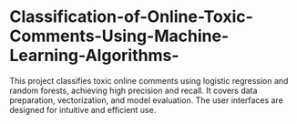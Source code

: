 # Classification-of-Online-Toxic-Comments-Using-Machine-Learning-Algorithms-
This project classifies toxic online comments using logistic regression and random forests, achieving high precision and recall. It covers data preparation, vectorization, and model evaluation. The user interfaces are designed for intuitive and efficient use.
